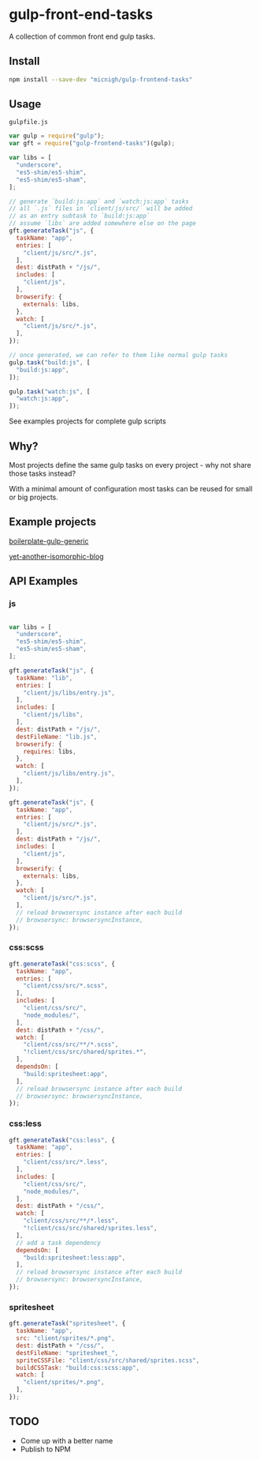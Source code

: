 # gulp-front-end-tasks

A collection of common front end gulp tasks.

## Install

```bash
npm install --save-dev "micnigh/gulp-frontend-tasks"
```

## Usage

`gulpfile.js`
```javascript
var gulp = require("gulp");
var gft = require("gulp-frontend-tasks")(gulp);

var libs = [
  "underscore",
  "es5-shim/es5-shim",
  "es5-shim/es5-sham",
];

// generate `build:js:app` and `watch:js:app` tasks
// all `.js` files in `client/js/src/` will be added
// as an entry subtask to `build:js:app`
// assume `libs` are added somewhere else on the page
gft.generateTask("js", {
  taskName: "app",
  entries: [
    "client/js/src/*.js",
  ],
  dest: distPath + "/js/",
  includes: [
    "client/js",
  ],
  browserify: {
    externals: libs,
  },
  watch: [
    "client/js/src/*.js",
  ],
});

// once generated, we can refer to them like normal gulp tasks
gulp.task("build:js", [
  "build:js:app",
]);

gulp.task("watch:js", [
  "watch:js:app",
]);
```

See examples projects for complete gulp scripts

## Why?

Most projects define the same gulp tasks on every project - why not share those tasks instead?

With a minimal amount of configuration most tasks can be reused for small or big projects.

## Example projects

[boilerplate-gulp-generic](https://github.com/micnigh/boilerplate-gulp-generic)

[yet-another-isomorphic-blog](https://github.com/micnigh/yet-another-isomorphic-blog)

## API Examples

### js

```javascript

var libs = [
  "underscore",
  "es5-shim/es5-shim",
  "es5-shim/es5-sham",
];

gft.generateTask("js", {
  taskName: "lib",
  entries: [
    "client/js/libs/entry.js",
  ],
  includes: [
    "client/js/libs",
  ],
  dest: distPath + "/js/",
  destFileName: "lib.js",
  browserify: {
    requires: libs,
  },
  watch: [
    "client/js/libs/entry.js",
  ],
});

gft.generateTask("js", {
  taskName: "app",
  entries: [
    "client/js/src/*.js",
  ],
  dest: distPath + "/js/",
  includes: [
    "client/js",
  ],
  browserify: {
    externals: libs,
  },
  watch: [
    "client/js/src/*.js",
  ],
  // reload browsersync instance after each build
  // browsersync: browsersyncInstance,
});
```

### css:scss

```javascript
gft.generateTask("css:scss", {
  taskName: "app",
  entries: [
    "client/css/src/*.scss",
  ],
  includes: [
    "client/css/src/",
    "node_modules/",
  ],
  dest: distPath + "/css/",
  watch: [
    "client/css/src/**/*.scss",
    "!client/css/src/shared/sprites.*",
  ],
  dependsOn: [
    "build:spritesheet:app",
  ],
  // reload browsersync instance after each build
  // browsersync: browsersyncInstance,
});
```

### css:less

```javascript
gft.generateTask("css:less", {
  taskName: "app",
  entries: [
    "client/css/src/*.less",
  ],
  includes: [
    "client/css/src/",
    "node_modules/",
  ],
  dest: distPath + "/css/",
  watch: [
    "client/css/src/**/*.less",
    "!client/css/src/shared/sprites.less",
  ],
  // add a task dependency
  dependsOn: [
    "build:spritesheet:less:app",
  ],
  // reload browsersync instance after each build
  // browsersync: browsersyncInstance,
});
```

### spritesheet

```javascript
gft.generateTask("spritesheet", {
  taskName: "app",
  src: "client/sprites/*.png",
  dest: distPath + "/css/",
  destFileName: "spritesheet_",
  spriteCSSFile: "client/css/src/shared/sprites.scss",
  buildCSSTask: "build:css:scss:app",
  watch: [
    "client/sprites/*.png",
  ],
});
```

## TODO

- Come up with a better name
- Publish to NPM

